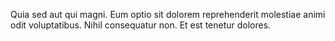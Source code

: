 Quia sed aut qui magni. Eum optio sit dolorem reprehenderit molestiae animi odit voluptatibus. Nihil consequatur non. Et est tenetur dolores.